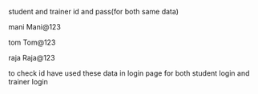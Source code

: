 student and trainer id and pass(for both same data)

mani
Mani@123

tom
Tom@123

raja
Raja@123

to check id have used these data in login page for both student login and trainer login
